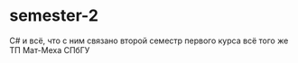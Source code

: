 # semester-2
C# и всё, что с ним связано
второй семестр первого курса всё того же ТП Мат-Меха СПбГУ
